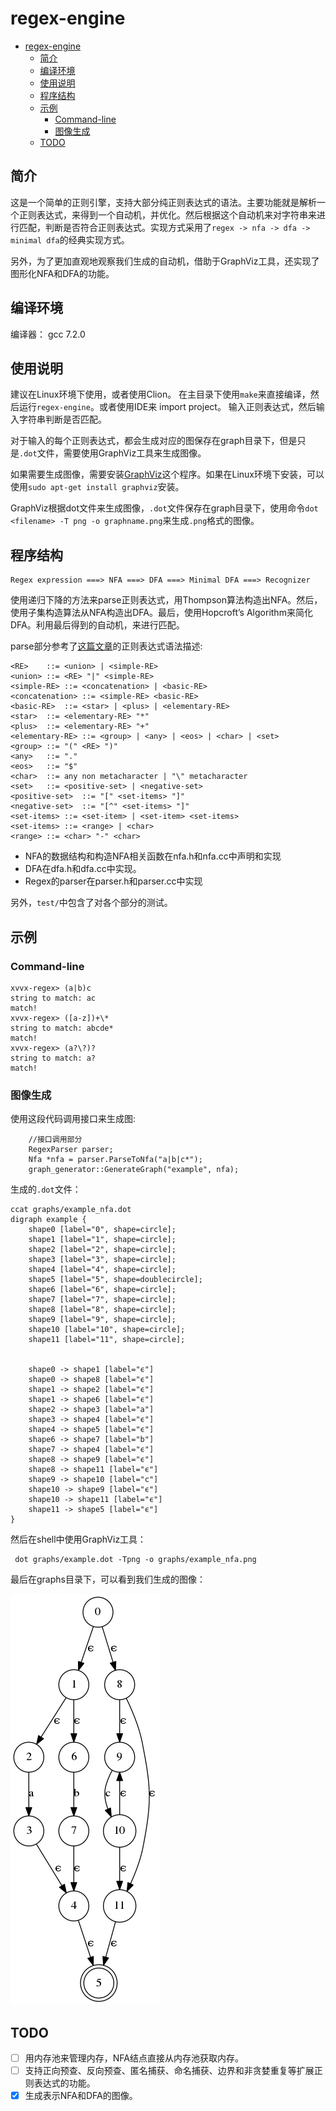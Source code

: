 # regex-engine
<!-- TOC -->

- [regex-engine](#regex-engine)
    - [简介](#简介)
    - [编译环境](#编译环境)
    - [使用说明](#使用说明)
    - [程序结构](#程序结构)
    - [示例](#示例)
        - [Command-line](#command-line)
        - [图像生成](#图像生成)
    - [TODO](#todo)

<!-- /TOC -->

## 简介
这是一个简单的正则引擎，支持大部分纯正则表达式的语法。主要功能就是解析一个正则表达式，来得到一个自动机，并优化。然后根据这个自动机来对字符串来进行匹配，判断是否符合正则表达式。实现方式采用了`regex -> nfa -> dfa -> minimal dfa`的经典实现方式。

另外，为了更加直观地观察我们生成的自动机，借助于GraphViz工具，还实现了图形化NFA和DFA的功能。

## 编译环境

编译器： gcc 7.2.0


## 使用说明
建议在Linux环境下使用，或者使用Clion。
在主目录下使用`make`来直接编译，然后运行`regex-engine`。或者使用IDE来 import project。 输入正则表达式，然后输入字符串判断是否匹配。

对于输入的每个正则表达式，都会生成对应的图保存在graph目录下，但是只是`.dot`文件，需要使用GraphViz工具来生成图像。

如果需要生成图像，需要安装[GraphViz](https://www.graphviz.org/)这个程序。如果在Linux环境下安装，可以使用`sudo apt-get install graphviz`安装。

GraphViz根据dot文件来生成图像，`.dot`文件保存在graph目录下，使用命令`dot <filename> -T png -o graphname.png`来生成`.png`格式的图像。


## 程序结构
```
Regex expression ===> NFA ===> DFA ===> Minimal DFA ===> Recognizer
```

使用递归下降的方法来parse正则表达式，用Thompson算法构造出NFA。然后，使用子集构造算法从NFA构造出DFA。最后，使用Hopcroft’s Algorithm来简化DFA。利用最后得到的自动机，来进行匹配。

parse部分参考了[这篇文章](http://www.cs.sfu.ca/~cameron/Teaching/384/99-3/regexp-plg.html)的正则表达式语法描述:
```
<RE>	::=	<union> | <simple-RE>
<union>	::=	<RE> "|" <simple-RE>
<simple-RE>	::=	<concatenation> | <basic-RE>
<concatenation>	::=	<simple-RE> <basic-RE>
<basic-RE>	::=	<star> | <plus> | <elementary-RE>
<star>	::=	<elementary-RE> "*"
<plus>	::=	<elementary-RE> "+"
<elementary-RE>	::=	<group> | <any> | <eos> | <char> | <set>
<group>	::=	"(" <RE> ")"
<any>	::=	"."
<eos>	::=	"$"
<char>	::=	any non metacharacter | "\" metacharacter
<set>	::=	<positive-set> | <negative-set>
<positive-set>	::=	"[" <set-items> "]"
<negative-set>	::=	"[^" <set-items> "]"
<set-items>	::=	<set-item> | <set-item> <set-items>
<set-items>	::=	<range> | <char>
<range>	::=	<char> "-" <char>
```

- NFA的数据结构和构造NFA相关函数在nfa.h和nfa.cc中声明和实现
- DFA在dfa.h和dfa.cc中实现。
- Regex的parser在parser.h和parser.cc中实现

另外，`test/`中包含了对各个部分的测试。


## 示例
### Command-line
```
xvvx-regex> (a|b)c
string to match: ac
match!
xvvx-regex> ([a-z])+\*
string to match: abcde*
match!
xvvx-regex> (a?\?)?
string to match: a?
match!
```

### 图像生成
使用这段代码调用接口来生成图:
```
    //接口调用部分
    RegexParser parser;
    Nfa *nfa = parser.ParseToNfa("a|b|c*");
    graph_generator::GenerateGraph("example", nfa);
```
生成的`.dot`文件：
```
ccat graphs/example_nfa.dot
digraph example {
    shape0 [label="0", shape=circle];
    shape1 [label="1", shape=circle];
    shape2 [label="2", shape=circle];
    shape3 [label="3", shape=circle];
    shape4 [label="4", shape=circle];
    shape5 [label="5", shape=doublecircle];
    shape6 [label="6", shape=circle];
    shape7 [label="7", shape=circle];
    shape8 [label="8", shape=circle];
    shape9 [label="9", shape=circle];
    shape10 [label="10", shape=circle];
    shape11 [label="11", shape=circle];


    shape0 -> shape1 [label="ϵ"]
    shape0 -> shape8 [label="ϵ"]
    shape1 -> shape2 [label="ϵ"]
    shape1 -> shape6 [label="ϵ"]
    shape2 -> shape3 [label="a"]
    shape3 -> shape4 [label="ϵ"]
    shape4 -> shape5 [label="ϵ"]
    shape6 -> shape7 [label="b"]
    shape7 -> shape4 [label="ϵ"]
    shape8 -> shape9 [label="ϵ"]
    shape8 -> shape11 [label="ϵ"]
    shape9 -> shape10 [label="c"]
    shape10 -> shape9 [label="ϵ"]
    shape10 -> shape11 [label="ϵ"]
    shape11 -> shape5 [label="ϵ"]
}
```
然后在shell中使用GraphViz工具：
```
 dot graphs/example.dot -Tpng -o graphs/example_nfa.png
```

最后在graphs目录下，可以看到我们生成的图像：

![example_nfa.png](graphs/example_nfa.png)

## TODO
- [ ] 用内存池来管理内存，NFA结点直接从内存池获取内存。
- [ ] 支持正向预查、反向预查、匿名捕获、命名捕获、边界和非贪婪重复等扩展正则表达式的功能。
- [x] 生成表示NFA和DFA的图像。
